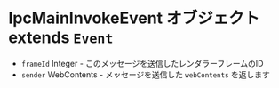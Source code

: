 # IpcMainInvokeEvent オブジェクト extends `Event`

* `frameId` Integer - このメッセージを送信したレンダラーフレームのID
* `sender` WebContents - メッセージを送信した `webContents` を返します
